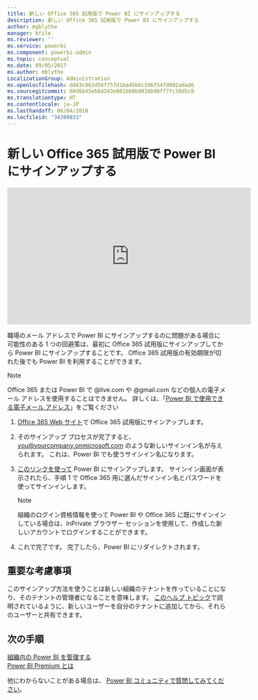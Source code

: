 ```yaml
---
title: 新しい Office 365 試用版で Power BI にサインアップする
description: 新しい Office 365 試用版で Power BI にサインアップする
author: mgblythe
manager: kfile
ms.reviewer: ''
ms.service: powerbi
ms.component: powerbi-admin
ms.topic: conceptual
ms.date: 09/05/2017
ms.author: mblythe
LocalizationGroup: Administration
ms.openlocfilehash: dd43c063d56f75fd1ba45b6c596f54fd002adad6
ms.sourcegitcommit: 80d6b45eb84243e801b60b9038b9bff77c30d5c8
ms.translationtype: HT
ms.contentlocale: ja-JP
ms.lasthandoff: 06/04/2018
ms.locfileid: "34309833"
---
```

# <a name="signing-up-for-power-bi-with-a-new-office-365-trial"></a>新しい Office 365 試用版で Power BI にサインアップする
<iframe width="560" height="315" src="https://www.youtube.com/embed/gbSuFST-Nx4?showinfo=0" frameborder="0" allowfullscreen></iframe>

職場のメール アドレスで Power BI にサインアップするのに問題がある場合に可能性のある 1 つの回避策は、最初に Office 365 試用版にサインアップしてから Power BI にサインアップすることです。  Office 365 試用版の有効期限が切れた後でも Power BI を利用することができます。

> [!NOTE]
> Office 365 または Power BI で @live.com や @gmail.com などの個人の電子メール アドレスを使用することはできません。 詳しくは、「[Power BI で使用できる電子メール アドレス](service-self-service-signup-for-power-bi.md#what-email-address-can-be-used-with-power-bi)」をご覧ください
> 
> 

1. [Office 365 Web サイト](https://go.microsoft.com/fwlink/p/?LinkID=403802)で Office 365 試用版にサインアップします。
2. そのサインアップ プロセスが完了すると、you@yourcompany.onmicrosoft.com のような新しいサインイン名が与えられます。  これは、Power BI でも使うサインイン名になります。
3. [このリンクを使って](https://portal.office.com/Start/Confirm?Sku=a403ebcc-fae0-4ca2-8c8c-7a907fd6c235&ru=https%3A%2F%2Fapp.powerbi.com%3FredirectedFromSignup%3D1%26noSignUpCheck%3D1) Power BI にサインアップします。  サインイン画面が表示されたら、手順 1 で Office 365 用に選んだサインイン名とパスワードを使ってサインインします。
   
   > [!NOTE]
   > 組織のログイン資格情報を使って Power BI や Office 365 に既にサインインしている場合は、InPrivate ブラウザー セッションを使用して、作成した新しいアカウントでログインすることができます。
   > 
   > 
4. これで完了です。  完了したら、Power BI にリダイレクトされます。

## <a name="important-considerations"></a>重要な考慮事項
このサインアップ方法を使うことは新しい組織のテナントを作っていることになり、そのテナントの管理者になることを意味します。 [このヘルプ トピック](https://support.office.com/en-sg/article/Add-users-individually-to-Office-365---Admin-Help-1970f7d6-03b5-442f-b385-5880b9c256ec?ui=en-US&rs=en-SG&ad=SG)で説明されているように、新しいユーザーを自分のテナントに追加してから、それらのユーザーと共有できます。

## <a name="next-steps"></a>次の手順
[組織内の Power BI を管理する](service-admin-administering-power-bi-in-your-organization.md)  
[Power BI Premium とは](service-premium.md)  

他にわからないことがある場合は、 [Power BI コミュニティで質問してみてください](http://community.powerbi.com/)。

